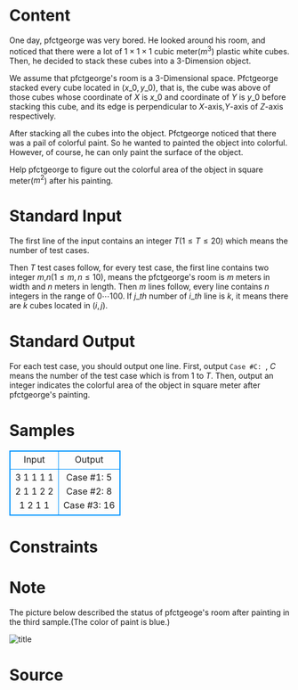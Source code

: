 
# Content

One day, pfctgeorge was very bored. He looked around his room, and noticed that there were a lot of $1\times 1\times 1$ cubic meter($m^3$) plastic white cubes. Then, he decided to stack these cubes into a $3$-Dimension object.

 We assume that pfctgeorge's room is a $3$-Dimensional space. Pfctgeorge stacked every cube located in $(x\_0,y\_0)$, that is, the cube was above of those cubes whose coordinate of $X$ is $x\_0$ and coordinate of $Y$ is $y\_0$ before stacking this cube, and its edge is perpendicular to $X$-axis,$Y$-axis of $Z$-axis respectively.

After stacking all the cubes into the object. Pfctgeorge noticed that there was a pail of colorful paint. So he wanted to painted the object into colorful. However, of course, he can only paint the surface of the object. 

Help pfctgeorge to figure out the colorful area of the object in square meter($m^2$) after his painting.

# Standard Input

The first line of the input contains an integer $T$($1\leq T\leq 20$) which means the number of test cases.

Then $T$ test cases follow, for every test case, the first line contains two integer $m$,$n$($1\leq m,n\leq 10$), means the pfctgeorge's room is $m$ meters in width and $n$ meters in length. Then $m$ lines follow, every line contains $n$ integers in the range of $0\cdots 100$. If $j\_{th}$ number of $i\_{th}$ line is $k$, it means there are $k$ cubes located in $(i,j)$.

# Standard Output

For each test case, you should output one line. First, output `Case #C: `, $C$ means the number of the test case which is from $1$ to $T$. Then, output an integer indicates the colorful area of the object in square meter after pfctgeorge's painting.

# Samples

<style>
        table,table tr th, table tr td { border:1px solid #0094ff; }
        table { width: 200px; min-height: 25px; line-height: 25px; text-align: center; border-collapse: collapse;}   
    </style>
<table>
	<tr>
		<td>Input</td>
		<td>Output</td>
	</tr>
<tr><td>3
1 1
1
1 2
1 1
2 2
1 2
1 1</td><td>Case #1: 5
Case #2: 8
Case #3: 16</td></tr></table>


# Constraints



# Note

The picture below described the status of pfctgeoge's room after painting in the third sample.(The color of paint is blue.)

![title](/source/lutece/painting/img/aHR0cHM6Ly9hY20udWVzdGMuZWR1LmNuL21lZGlhL2ltYWdlL3Byb2JsZW0vMzA5LzIwMTQwNDA5MjIyMTM0ODgwMTIuanBn.jpg)

# Source


